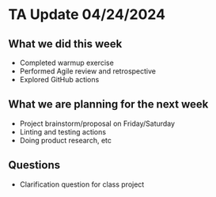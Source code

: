 # TA Update 04/24/2024

## What we did this week

- Completed warmup exercise
- Performed Agile review and retrospective
- Explored GitHub actions

## What we are planning for the next week

- Project brainstorm/proposal on Friday/Saturday
- Linting and testing actions
- Doing product research, etc

## Questions

- Clarification question for class project
